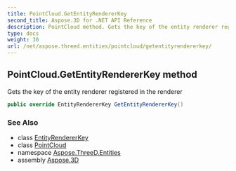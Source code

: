 ```yaml
---
title: PointCloud.GetEntityRendererKey
second_title: Aspose.3D for .NET API Reference
description: PointCloud method. Gets the key of the entity renderer registered in the renderer
type: docs
weight: 30
url: /net/aspose.threed.entities/pointcloud/getentityrendererkey/
---
```

## PointCloud.GetEntityRendererKey method

Gets the key of the entity renderer registered in the renderer

```csharp
public override EntityRendererKey GetEntityRendererKey()
```

### See Also

* class [EntityRendererKey](../../../aspose.threed.render/entityrendererkey/)
* class [PointCloud](../)
* namespace [Aspose.ThreeD.Entities](../../pointcloud/)
* assembly [Aspose.3D](../../../)


